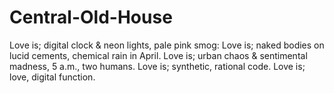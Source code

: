 # Central-Old-House

Love is;
digital clock  &
neon lights,
pale pink smog:
Love is;
naked bodies on
lucid cements,
chemical rain in April.
Love is;
urban chaos &
sentimental madness,
5 a.m., two humans.
Love is;
synthetic, rational code.
Love is;
love, digital function.
